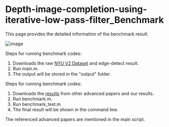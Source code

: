 # Depth-image-completion-using-iterative-low-pass-filter_Benchmark
This page provides the detailed information of the benchmark result.

![image](https://github.com/Whachudoing/Depth-image-completion-using-iterative-low-pass-filter_Benchmark/assets/132032177/7d7ded91-3729-4ee1-a88b-1078b6e0db94)

Steps for running benchmark codes:
  1. Downloads the raw [NYU V2 Dataset]([https://www.dropbox.com/scl/fi/6iat65voemzdta4obyin7/Dataset.7z?rlkey=72wbdsin71q4ar8f07y5en4v8&dl=0](https://drive.google.com/file/d/1x9RrRvOtnaue3oMy8rPe2QelwJfMc_yV/view?usp=drive_link)) and edge-detect result.
  2. Run main.m.
  4. The output will be stored in the "output" folder.


Steps for running benchmark codes:
  1. Downloads the [results](https://www.dropbox.com/scl/fi/6iat65voemzdta4obyin7/Dataset.7z?rlkey=72wbdsin71q4ar8f07y5en4v8&dl=0) from other advanced papers and our results.  
  2. Run benchmark.m.
  3. Run benchmark_test.m
  4. The final result will be shown in the command line.

The referenced advanced papers are mentioned in the main script.
